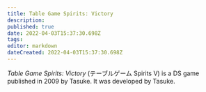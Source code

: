 ```yaml
---
title: Table Game Spirits: Victory
description: 
published: true
date: 2022-04-03T15:37:30.698Z
tags: 
editor: markdown
dateCreated: 2022-04-03T15:37:30.698Z
---
```


_Table Game Spirits: Victory_ (<span lang='ja'>テーブルゲーム Spirits V</span>) is a DS game published in 2009 by Tasuke.
It was developed by Tasuke.